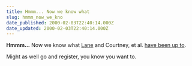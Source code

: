 ```yaml
---
title: Hmmm... Now we know what
slug: hmmm_now_we_kno
date_published: 2000-02-03T22:40:14.000Z
date_updated: 2000-02-03T22:40:14.000Z
---
```


**Hmmm…** Now we know what [Lane](http://www.monstro.com) and Courtney, et al. [have been up to](http://www.deepleap.com).

Might as well go and register, you know you want to.
